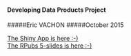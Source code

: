 #### Developing Data Products Project
#####Eric VACHON
#####October 2015
  
[The Shiny App is here :-)](https://ervachon.shinyapps.io/Developing_Data_Products)  
[The RPubs 5-slides is here :-)](http://rpubs.com/ervachon/118631)  
  